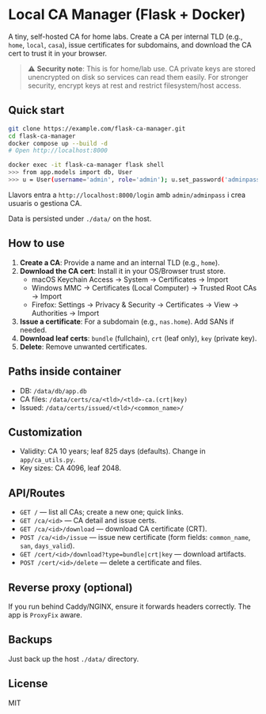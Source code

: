 # Local CA Manager (Flask + Docker)

A tiny, self-hosted CA for home labs. Create a CA per internal TLD (e.g., `home`, `local`, `casa`), issue certificates for subdomains, and download the CA cert to trust it in your browser.

> ⚠️ **Security note**: This is for home/lab use. CA private keys are stored unencrypted on disk so services can read them easily. For stronger security, encrypt keys at rest and restrict filesystem/host access.

## Quick start

```bash
git clone https://example.com/flask-ca-manager.git
cd flask-ca-manager
docker compose up --build -d
# Open http://localhost:8000
```
```bash
docker exec -it flask-ca-manager flask shell
>>> from app.models import db, User
>>> u = User(username='admin', role='admin'); u.set_password('adminpass'); db.session.add(u); db.session.commit()
```

Llavors entra a `http://localhost:8000/login` amb `admin/adminpass` i crea usuaris o gestiona CA.

Data is persisted under `./data/` on the host.

## How to use

1. **Create a CA**: Provide a name and an internal TLD (e.g., `home`).
2. **Download the CA cert**: Install it in your OS/Browser trust store.
   - macOS Keychain Access → System → Certificates → Import
   - Windows MMC → Certificates (Local Computer) → Trusted Root CAs → Import
   - Firefox: Settings → Privacy & Security → Certificates → View → Authorities → Import
3. **Issue a certificate**: For a subdomain (e.g., `nas.home`). Add SANs if needed.
4. **Download leaf certs**: `bundle` (fullchain), `crt` (leaf only), `key` (private key).
5. **Delete**: Remove unwanted certificates.

## Paths inside container
- DB: `/data/db/app.db`
- CA files: `/data/certs/ca/<tld>/<tld>-ca.(crt|key)`
- Issued: `/data/certs/issued/<tld>/<common_name>/`

## Customization
- Validity: CA 10 years; leaf 825 days (defaults). Change in `app/ca_utils.py`.
- Key sizes: CA 4096, leaf 2048.

## API/Routes
- `GET /` — list all CAs; create a new one; quick links.
- `GET /ca/<id>` — CA detail and issue certs.
- `GET /ca/<id>/download` — download CA certificate (CRT).
- `POST /ca/<id>/issue` — issue new certificate (form fields: `common_name`, `san`, `days_valid`).
- `GET /cert/<id>/download?type=bundle|crt|key` — download artifacts.
- `POST /cert/<id>/delete` — delete a certificate and files.

## Reverse proxy (optional)
If you run behind Caddy/NGINX, ensure it forwards headers correctly. The app is `ProxyFix` aware.

## Backups
Just back up the host `./data/` directory.

## License
MIT
